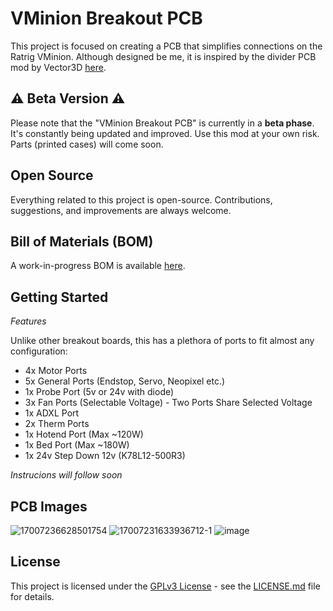 # VMinion Breakout PCB

This project is focused on creating a PCB that simplifies connections on the Ratrig VMinion. Although designed be me, it is inspired by the divider PCB mod by Vector3D [here](https://github.com/AdamV3D/RR-V-Minion-Mods/tree/main/V3D%20Divider%20PCB). 

## :warning: Beta Version :warning:
Please note that the "VMinion Breakout PCB" is currently in a **beta phase**. It's constantly being updated and improved. Use this mod at your own risk. Parts (printed cases) will come soon.

## Open Source
Everything related to this project is open-source. Contributions, suggestions, and improvements are always welcome.

## Bill of Materials (BOM)
A work-in-progress BOM is available [here](https://docs.google.com/spreadsheets/d/1l2unTY74QwLAbzYWbJA4JIBaFDDriVfRlH6mz4mGnKs/edit?usp=sharing).

## Getting Started
*Features*

Unlike other breakout boards, this has a plethora of ports to fit almost any configuration:

- 4x Motor Ports
- 5x General Ports (Endstop, Servo, Neopixel etc.)
- 1x Probe Port (5v or 24v with diode)
- 3x Fan Ports (Selectable Voltage) - Two Ports Share Selected Voltage
- 1x ADXL Port
- 2x Therm Ports
- 1x Hotend Port (Max ~120W)
- 1x Bed Port (Max ~180W)
- 1x 24v Step Down 12v (K78L12-500R3)

*Instrucions will follow soon*

## PCB Images
![17007236628501754](https://github.com/aadisalimani/VMinion-Breakout-PCB/assets/50782076/2cc646be-a217-499f-a840-bb5f9de34966)
![17007231633936712-1](https://github.com/aadisalimani/VMinion-Breakout-PCB/assets/50782076/9dde145a-7b35-4a8d-83e2-997e8e3607b4)
![image](https://github.com/aadisalimani/VMinion-Breakout-PCB/assets/50782076/28578e0c-22d4-4c11-9355-838235b24a18)



## License

This project is licensed under the [GPLv3 License](LICENSE) - see the [LICENSE.md](LICENSE.md) file for details.


